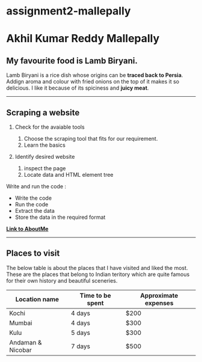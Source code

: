 # assignment2-mallepally
# Akhil Kumar Reddy Mallepally
## My favourite food is Lamb Biryani.
 Lamb Biryani is a rice dish whose origins can be **traced back to Persia**. Addign aroma and colour with fried onions on the top of it  makes it so delicious. I like it because of its spiciness and **juicy meat**.

---

## Scraping a website

1. Check for the avaiable tools
    1. Choose the scraping tool that fits for our requirement.
    2. Learn the basics

1. Identify desired website
    1. inspect the page
    2. Locate data and HTML element tree

Write and run the code : 
* Write the code
* Run the code
* Extract the data
* Store the data in the required format

**[Link to AboutMe](AboutMe.md)**

---

## Places to visit

The below table is about the places that I have visited and liked the most. These are the places that belong to Indian teritory which are quite famous for their own history and beautiful sceneries.

| Location name | Time to be spent | Approximate expenses
| ------        | ------           | ------
| Kochi         | 4 days           | $200
| Mumbai        | 4 days           | $300
| Kulu          | 5 days           | $300
| Andaman & Nicobar | 7 days       | $500 

